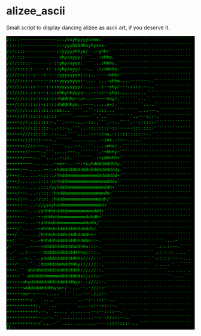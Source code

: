 # alizee_ascii
Small script to display dancing alizee as ascii art, if you deserve it.


![picture here](https://github.com/koostosh/alizee_ascii/blob/master/image.png)
